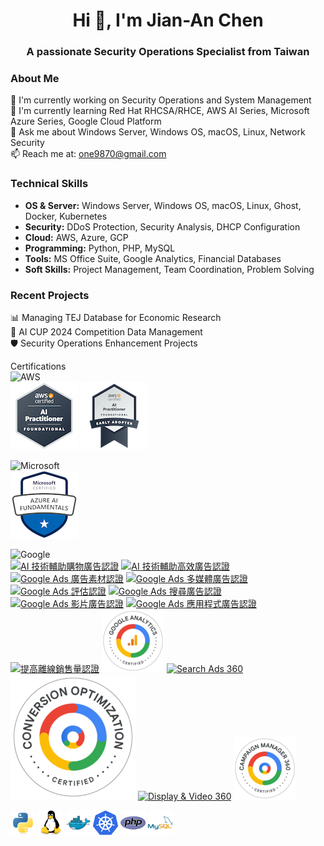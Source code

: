 <h1 align="center">Hi 👋, I'm Jian-An Chen</h1>
<h3 align="center">A passionate Security Operations Specialist from Taiwan</h3>

### About Me
🔭 I'm currently working on Security Operations and System Management</br>
🌱 I'm currently learning Red Hat RHCSA/RHCE, AWS AI Series, Microsoft Azure Series, Google Cloud Platform</br>
💬 Ask me about Windows Server, Windows OS, macOS, Linux, Network Security</br>
📫 Reach me at: one9870@gmail.com</br>

### Technical Skills
- **OS & Server:** Windows Server, Windows OS, macOS, Linux, Ghost, Docker, Kubernetes
- **Security:** DDoS Protection, Security Analysis, DHCP Configuration
- **Cloud:** AWS, Azure, GCP
- **Programming:** Python, PHP, MySQL
- **Tools:** MS Office Suite, Google Analytics, Financial Databases
- **Soft Skills:** Project Management, Team Coordination, Problem Solving

### Recent Projects
📊 Managing TEJ Database for Economic Research</br>
🤖 AI CUP 2024 Competition Data Management</br>
🛡️ Security Operations Enhancement Projects</br>

Certifications</br>
![AWS](https://img.shields.io/badge/AWS-Certified-232F3E?style=for-the-badge&logo=amazon-aws)</br>
[![AWS Certification](https://github.com/one9870/one9870/blob/badges/aws-certified-ai-practitioner.png?raw=true)](https://www.credly.com/badges/bb8a9f96-2643-49ad-a7ad-d4319191e1c5/public_url)
[![AWS Certification](https://github.com/one9870/one9870/blob/main/aws-certified-ai-practitioner-early-adopter.png?raw=true)](https://www.credly.com/badges/cdffde06-7a7c-45ca-847a-8cfe03935d64/public_url)

![Microsoft](https://img.shields.io/badge/Microsoft-Certified-00A4EF?style=for-the-badge&logo=microsoft)</br>
[![Microsoft Azure AI Fundamentals](https://github.com/one9870/one9870/blob/main/microsoft-certified-azure-ai-fundamentals.png?raw=true)](https://www.credly.com/badges/80dcec5c-d2cf-444b-9306-27dab14a7bde/public_url)


<!-- Google 認證 -->
![Google](https://img.shields.io/badge/Google-Certified-4285F4?style=for-the-badge&logo=google)</br>
[![AI 技術輔助購物廣告認證](https://github.com/one9870/one9870/blob/main/google-shopping-ads-cert.png?raw=true)](https://skillshop.credential.net/60399198-2af1-4b3f-864a-10072d236670#acc.tB9gleQU)
[![AI 技術輔助高效廣告認證](https://github.com/one9870/one9870/blob/main/google-effective-ads-cert.png?raw=true)](https://skillshop.credential.net/01bd26b5-656b-4f2a-b0c7-e59f5c8c6a3a#acc.xpDTWV2g)
[![Google Ads 廣告素材認證](https://github.com/one9870/one9870/blob/main/google-creative-ads-cert.png?raw=true)](https://skillshop.credential.net/d7b02e42-1f62-4b30-ac32-d4f90b574569#acc.SgCGblni)
[![Google Ads 多媒體廣告認證](https://github.com/one9870/one9870/blob/main/google-display-ads-cert.png?raw=true)](https://skillshop.credential.net/6773592f-17a2-443d-87ec-7389fa5bcd46#acc.2JYQOwEb)
[![Google Ads 評估認證](https://github.com/one9870/one9870/blob/main/google-measurement-cert.png?raw=true)](https://skillshop.credential.net/7abb90b4-00b1-44df-b073-606fada4ddfb#acc.sXuVZlcQ)
[![Google Ads 搜尋廣告認證](https://github.com/one9870/one9870/blob/main/google-search-ads-cert.png?raw=true)](https://skillshop.credential.net/637af275-5a00-4e63-aaa1-c1b611b24e4d#acc.ThQsUHuj)
[![Google Ads 影片廣告認證](https://github.com/one9870/one9870/blob/main/google-video-ads-cert.png?raw=true)](https://skillshop.credential.net/7f5f9e64-a954-4fc9-ba8f-c2c8533c2e9a#acc.BVsqKLAN)
[![Google Ads 應用程式廣告認證](https://github.com/one9870/one9870/blob/main/google-app-ads-cert.png?raw=true)](https://skillshop.credential.net/6fa91048-dc4c-4087-a613-65e1b1835198#acc.3MTXSWdl)
[![提高離線銷售量認證](https://github.com/one9870/one9870/blob/main/google-offline-sales-cert.png?raw=true)](https://skillshop.credential.net/fe1db3c8-84dc-433d-9321-1bca074ded63#acc.ohM3rRKl)
[![Google Analytics 4](https://github.com/one9870/one9870/blob/main/google-analytics.png?raw=true)](https://skillshop.credential.net/a3e5c124-4e0d-485f-8fc8-cde55d9dfc21#acc.0R6xJkbo)
[![Search Ads 360](https://github.com/one9870/one9870/blob/main/search-ads-360-cert.png?raw=true)](https://skillshop.credential.net/6671e42f-95cf-4574-83f1-bb6616aa5804#acc.clJOYiBS)
[![Conversion Optimization](https://github.com/one9870/one9870/blob/badges/google-conversion-optimization.png?raw=true)](https://skillshop.credential.net/4d750300-9dd4-426a-8826-47c4f7a63616#acc.SXwhIDoG)
[![Display & Video 360](https://github.com/one9870/one9870/blob/main/google-display&video-360.png?raw=true)](https://skillshop.credential.net/933a5fdf-6302-40ee-8223-d6a9b380a394#acc.Roun9htx)
[![Campaign Manager 360](https://github.com/one9870/one9870/blob/main/google-campaign-manager-360.png?raw=true)](https://skillshop.credential.net/96c20666-7d63-4b23-88bb-3d78eaf6d713#acc.B7z2OXJV)

<p align="left">
<img src="https://raw.githubusercontent.com/devicons/devicon/master/icons/python/python-original.svg" alt="python" width="40" height="40"/>
<img src="https://raw.githubusercontent.com/devicons/devicon/master/icons/linux/linux-original.svg" alt="linux" width="40" height="40"/>
<img src="https://raw.githubusercontent.com/devicons/devicon/master/icons/docker/docker-original.svg" alt="docker" width="40" height="40"/>
<img src="https://raw.githubusercontent.com/devicons/devicon/master/icons/kubernetes/kubernetes-plain.svg" alt="kubernetes" width="40" height="40"/>
<img src="https://raw.githubusercontent.com/devicons/devicon/master/icons/php/php-original.svg" alt="php" width="40" height="40"/>
<img src="https://raw.githubusercontent.com/devicons/devicon/master/icons/mysql/mysql-original-wordmark.svg" alt="mysql" width="40" height="40"/>
</p>
